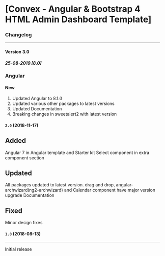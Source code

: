 # [Convex - Angular & Bootstrap 4 HTML Admin Dashboard Template]


### Changelog
***

#### Version 3.0

##### 25-08-2019 [8.0]

### **Angular**

#### New

1.  Updated Angular to 8.1.0
2.  Updated various other packages to latest versions
3.  Updated Documentation
4.  Breaking changes in sweetalert2 with latest version


#### `2.0` (2018-11-17)

Added
----------
Angular 7 in Angular template and Starter kit
Select component in extra component section

Updated
-----------
All packages updated to latest version.
drag and drop, angular-archwizard(ng2-archwizard) and Calendar component have major version upgrade
Documentation

Fixed
--------
Minor design fixes

#### `1.0` (2018-08-13)
***

Initial release
